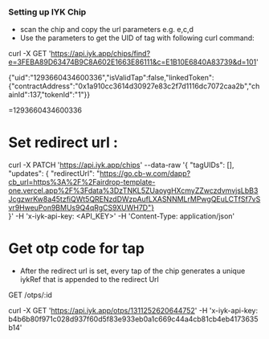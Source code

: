 ### Setting up IYK Chip

- scan the chip and copy the url parameters e.g. e,c,d
- Use the parameters to get the UID of tag with following curl command:

 curl -X GET 'https://api.iyk.app/chips/find?e=3FEBA89D63474B9C8A602E1663E86111&c=E1B10E6840A83739&d=101'

 {"uid":"1293660434600336","isValidTap":false,"linkedToken":{"contractAddress":"0x1a910cc3614d30927e83c2f7d1116dc7072caa2b","chainId":137,"tokenId":"1"}}

<UID>=1293660434600336

# Set redirect url :
  curl -X PATCH 'https://api.iyk.app/chips'  --data-raw  '{
    "tagUIDs": [<UID>],
    "updates": {
        "redirectUrl": "https://go.cb-w.com/dapp?cb_url=https%3A%2F%2Fairdrop-template-one.vercel.app%2F%3Fdata%3DzTNKL5ZUaoygHXcmyZZwczdvmvjsLbB3JcgzwrKw8a45tzfiQWt5QRENzdDWzpAufLXASNNMLrMPwgQEuLCTfSf7vSvr9HweuPon9BMUs9Q4qRgCS9XUWH7D"}            
}' -H 'x-iyk-api-key: <API_KEY>' -H 'Content-Type: application/json'

# Get otp code for tap

- After the redirect url is set, every tap of the chip generates a unique iykRef that is appended to the redirect Url

GET /otps/:id

curl -X GET 'https://api.iyk.app/otps/1311252620644752'  -H 'x-iyk-api-key: b4b6b80f971c028d937f60d5f83e933eb0a1c669c44a4cb81cb4eb4173635b14' 


